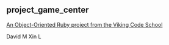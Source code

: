 ## project_game_center

[An Object-Oriented Ruby project from the Viking Code School](http://www.vikingcodeschool.com)

David M
Xin L
